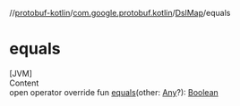 //[protobuf-kotlin](/reference/kotlin/api-docs/)/[com.google.protobuf.kotlin](/reference/kotlin/api-docs/protobuf-kotlin/com.google.protobuf.kotlin/)/[DslMap]()/equals

# equals

[JVM] \
Content \
open operator override fun [equals]()(other:
[Any](https://kotlinlang.org/api/latest/jvm/stdlib/kotlin/-any/index.html)?):
[Boolean](https://kotlinlang.org/api/latest/jvm/stdlib/kotlin/-boolean/index.html)
